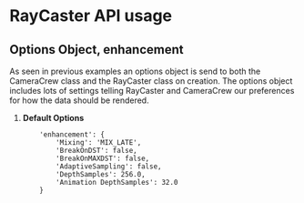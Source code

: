 RayCaster API usage
===================

Options Object, enhancement
---------------------------

As seen in previous examples an options object is send to both the CameraCrew 
class and the RayCaster class on creation. The options object includes lots of
settings telling RayCaster and CameraCrew our preferences for how the data 
should be rendered. 



<canvas id="rayCanvas" style="height:300px; width:300px; background: grey" ></canvas>
       
   
1. **Default Options**


           'enhancement': {
               'Mixing': 'MIX_LATE',
               'BreakOnDST': false,
               'BreakOnMAXDST': false,
               'AdaptiveSampling': false,
               'DepthSamples': 256.0,
               'Animation DepthSamples': 32.0
           }


<script src="../../../js/lib.js"  ></script>
<script src="../../../js/RayCaster.js"></script>
<script>
    var canvas_element = document.getElementById("rayCanvas");
    var renderer = new THREE.WebGLRenderer({canvas: canvas_element});
    var scene = new THREE.Scene();

    var options =  {
    'interpolation': {
        'XY': 'INTERPOLATION_NEAR',
        'Z': 'INTERPOLATION_NEAR',
        map: {}
    },
    'data': {
        'Type': '.png',
        'File': 'VIC Logo'
    },
    'display': {
        'Dampening': .1,
        'Rng_Offset': 0.0,
        'Composition': 0,
        'Camera': 'pCam',
        'Axis Markers': true
    },
    'enhancement': {
        'Mixing': 'MIX_LATE',
        'BreakOnDST': false,
        'BreakOnMAXDST': false,
        'AdaptiveSampling': false,
        'DepthSamples': 256.0,
        'Animation DepthSamples': 32.0
    },
    'surface': {
        'Mode': 'SURF_NONE',
        'Color': {'r': 128, 'g': 128, 'b': 128},
        'Min': 0.101,
        'Max': 1.999,
        'Plasma Level': 0.5,
        'Depth Shade': 0.9
    },
    'filter': {
        'Mode': 'BOX_NONE',
        'Min': 0.184,
        'Mark Color': {'r': 0.9, 'g': 0.1, 'b': 0.1},
        'Mark Opacity': 1.0
    },
    'slice': {
        'X start': 0.0000,
        'X depth': 0.9999,
        'Y start': 0.0000,
        'Y depth': 0.9999,
        'Z start': 0.0000,
        'Z depth': 0.9999
    },
    'color': {
        'selected': 'Cold'
    }
    };
    options.scene = scene;
 options.URLroot="../../../";
    options.renderer = renderer;

    var  cameraCrew = new CameraCrew(options, canvas_element);

    rayCaster = new RayCaster(options);
    cameraCrew.render=rayCaster.render.bind(rayCaster);
    cameraCrew.setupMouseEvents();
    scene.add(rayCaster.pixelVolume);
    rayCaster.loadDataFile('../../../data/logo2.4x8.png');       

    rayCaster.pixelVolume.scale.x = 1.2;
    rayCaster.pixelVolume.scale.y = 0.8;
    rayCaster.pixelVolume.scale.z = 0.25;
    rayCaster.render();
</script>
